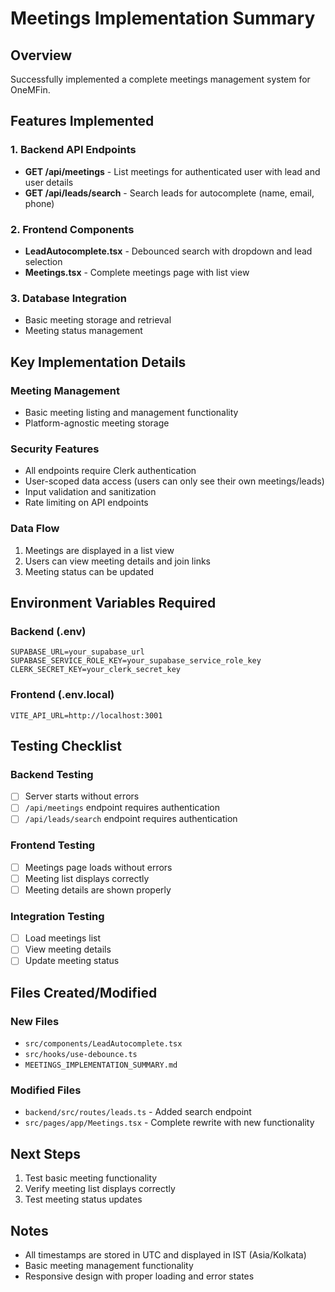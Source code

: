 # Meetings Implementation Summary

## Overview
Successfully implemented a complete meetings management system for OneMFin.

## Features Implemented

### 1. Backend API Endpoints
- **GET /api/meetings** - List meetings for authenticated user with lead and user details
- **GET /api/leads/search** - Search leads for autocomplete (name, email, phone)

### 2. Frontend Components
- **LeadAutocomplete.tsx** - Debounced search with dropdown and lead selection
- **Meetings.tsx** - Complete meetings page with list view

### 3. Database Integration
- Basic meeting storage and retrieval
- Meeting status management

## Key Implementation Details

### Meeting Management
- Basic meeting listing and management functionality
- Platform-agnostic meeting storage

### Security Features
- All endpoints require Clerk authentication
- User-scoped data access (users can only see their own meetings/leads)
- Input validation and sanitization
- Rate limiting on API endpoints

### Data Flow
1. Meetings are displayed in a list view
2. Users can view meeting details and join links
3. Meeting status can be updated

## Environment Variables Required

### Backend (.env)
```
SUPABASE_URL=your_supabase_url
SUPABASE_SERVICE_ROLE_KEY=your_supabase_service_role_key
CLERK_SECRET_KEY=your_clerk_secret_key
```

### Frontend (.env.local)
```
VITE_API_URL=http://localhost:3001
```



## Testing Checklist

### Backend Testing
- [ ] Server starts without errors
- [ ] `/api/meetings` endpoint requires authentication
- [ ] `/api/leads/search` endpoint requires authentication

### Frontend Testing
- [ ] Meetings page loads without errors
- [ ] Meeting list displays correctly
- [ ] Meeting details are shown properly

### Integration Testing
- [ ] Load meetings list
- [ ] View meeting details
- [ ] Update meeting status

## Files Created/Modified

### New Files
- `src/components/LeadAutocomplete.tsx`
- `src/hooks/use-debounce.ts`
- `MEETINGS_IMPLEMENTATION_SUMMARY.md`

### Modified Files
- `backend/src/routes/leads.ts` - Added search endpoint
- `src/pages/app/Meetings.tsx` - Complete rewrite with new functionality

## Next Steps
1. Test basic meeting functionality
2. Verify meeting list displays correctly
3. Test meeting status updates

## Notes
- All timestamps are stored in UTC and displayed in IST (Asia/Kolkata)
- Basic meeting management functionality
- Responsive design with proper loading and error states
